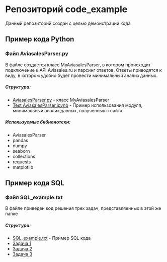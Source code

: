 Репозиторий code_example
=====================
Данный репозиторий создан с целью демонстрации кода

Пример кода Python
-----------------------------------
### Файл AviasalesParser.py

В файле создается класс MyAviasalesParser, в котором происходит подключение к API Aviasales.ru и парсинг ответов. Ответы приводятся к виду, в котором удобно будет провести минимальный анализ данных.

##### Структура:
* [AviasalesParser.py](https://github.com/samaary/code_example/blob/master/Python/AviasalesParser.py) - класс MyAviasalesParser
* [Test AviasalesParser.ipynb](https://github.com/samaary/code_example/blob/master/Python/Test%20AviasalesParser.ipynb) - Пример использования модуля, минимальный анализ данных, полученных с сайта

##### Используемые бибилиотеки:
* AviasalesParser
* pandas
* numpy
* seaborn
* collections
* requests
* matplotlib

Пример кода SQL
-----------------------------------
### Файл SQL_example.txt

В файле приведен код решения трех задач, представляенных в этой же папке

##### Структура:
* [SQL_example.txt](https://github.com/samaary/code_example/blob/master/SQL/SQL_example.txt) - Пример SQL кода
* [Задача 1](https://github.com/samaary/code_example/blob/master/SQL/%D0%97%D0%B0%D0%B4%D0%B0%D1%87%D0%B0%201.jpeg)
* [Задача 2](https://github.com/samaary/code_example/blob/master/SQL/%D0%97%D0%B0%D0%B4%D0%B0%D1%87%D0%B0%202.jpeg)
* [Задача 3](https://github.com/samaary/code_example/blob/master/SQL/%D0%97%D0%B0%D0%B4%D0%B0%D1%87%D0%B0%203.jpeg)
